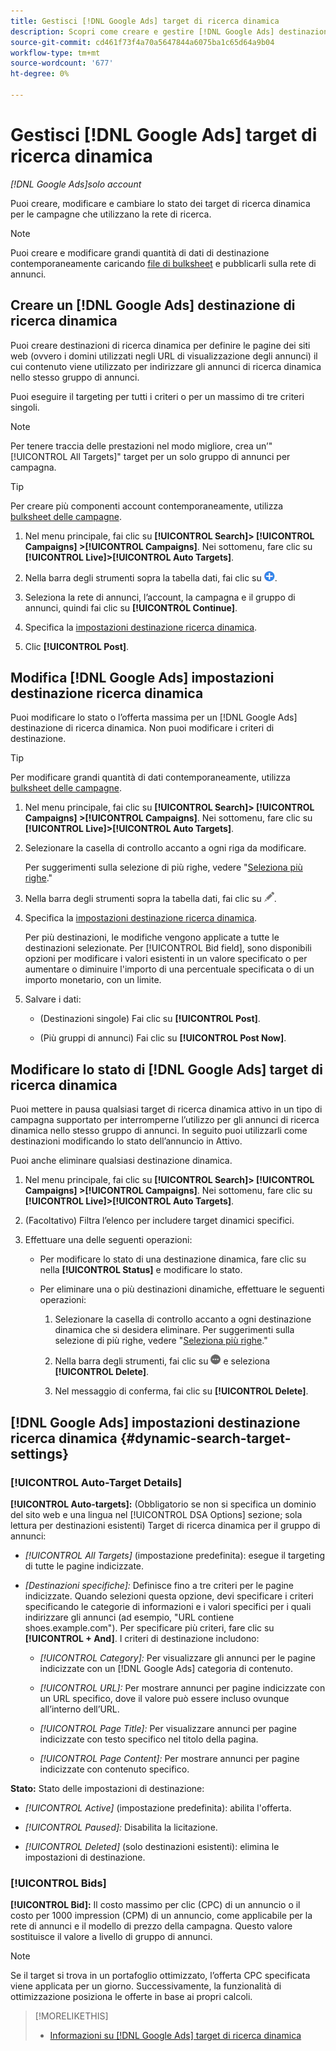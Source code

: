 ```yaml
---
title: Gestisci [!DNL Google Ads] target di ricerca dinamica
description: Scopri come creare e gestire [!DNL Google Ads] destinazioni di ricerca dinamica.
source-git-commit: cd461f73f4a70a5647844a6075ba1c65d64a9b04
workflow-type: tm+mt
source-wordcount: '677'
ht-degree: 0%

---
```


# Gestisci [!DNL Google Ads] target di ricerca dinamica

*[!DNL Google Ads]solo account*

Puoi creare, modificare e cambiare lo stato dei target di ricerca dinamica per le campagne che utilizzano la rete di ricerca.

>[!NOTE]
>
>Puoi creare e modificare grandi quantità di dati di destinazione contemporaneamente caricando [file di bulksheet](/help/search-social-commerce/campaign-management/bulksheets/bulksheet-about.md) e pubblicarli sulla rete di annunci.

## Creare un [!DNL Google Ads] destinazione di ricerca dinamica

Puoi creare destinazioni di ricerca dinamica per definire le pagine dei siti web (ovvero i domini utilizzati negli URL di visualizzazione degli annunci) il cui contenuto viene utilizzato per indirizzare gli annunci di ricerca dinamica nello stesso gruppo di annunci.

Puoi eseguire il targeting per tutti i criteri o per un massimo di tre criteri singoli.

>[!NOTE]
>
>Per tenere traccia delle prestazioni nel modo migliore, crea un’&quot;[!UICONTROL All Targets]&quot; target per un solo gruppo di annunci per campagna.

>[!TIP]
>
>Per creare più componenti account contemporaneamente, utilizza [bulksheet delle campagne](/help/search-social-commerce/campaign-management/bulksheets/bulksheet-about.md).

1. Nel menu principale, fai clic su **[!UICONTROL Search]> [!UICONTROL Campaigns] >[!UICONTROL Campaigns]**. Nei sottomenu, fare clic su **[!UICONTROL Live]>[!UICONTROL Auto Targets]**.

1. Nella barra degli strumenti sopra la tabella dati, fai clic su ![Crea](/help/search-social-commerce/assets/add.png "Crea").

1. Seleziona la rete di annunci, l’account, la campagna e il gruppo di annunci, quindi fai clic su **[!UICONTROL Continue]**.

1. Specifica la [impostazioni destinazione ricerca dinamica](#dynamic-search-target-settings).

1. Clic **[!UICONTROL Post]**.

## Modifica [!DNL Google Ads] impostazioni destinazione ricerca dinamica

Puoi modificare lo stato o l’offerta massima per un [!DNL Google Ads] destinazione di ricerca dinamica. Non puoi modificare i criteri di destinazione.

>[!TIP]
>
>Per modificare grandi quantità di dati contemporaneamente, utilizza [bulksheet delle campagne](/help/search-social-commerce/campaign-management/bulksheets/bulksheet-about.md).

1. Nel menu principale, fai clic su **[!UICONTROL Search]> [!UICONTROL Campaigns] >[!UICONTROL Campaigns]**. Nei sottomenu, fare clic su **[!UICONTROL Live]>[!UICONTROL Auto Targets]**.

1. Selezionare la casella di controllo accanto a ogni riga da modificare.

   Per suggerimenti sulla selezione di più righe, vedere &quot;[Seleziona più righe](/help/search-social-commerce/common-tasks/navigation-editing-selection/multiple-rows-select.md).&quot;

1. Nella barra degli strumenti sopra la tabella dati, fai clic su ![Modifica](/help/search-social-commerce/assets/edit.png "Modifica").

1. Specifica la [impostazioni destinazione ricerca dinamica](#dynamic-search-target-settings).

   Per più destinazioni, le modifiche vengono applicate a tutte le destinazioni selezionate. Per [!UICONTROL Bid field], sono disponibili opzioni per modificare i valori esistenti in un valore specificato o per aumentare o diminuire l&#39;importo di una percentuale specificata o di un importo monetario, con un limite.

1. Salvare i dati:

   * (Destinazioni singole) Fai clic su **[!UICONTROL Post]**.

   * (Più gruppi di annunci) Fai clic su **[!UICONTROL Post Now]**.

## Modificare lo stato di [!DNL Google Ads] target di ricerca dinamica

Puoi mettere in pausa qualsiasi target di ricerca dinamica attivo in un tipo di campagna supportato per interromperne l’utilizzo per gli annunci di ricerca dinamica nello stesso gruppo di annunci. In seguito puoi utilizzarli come destinazioni modificando lo stato dell’annuncio in Attivo.

Puoi anche eliminare qualsiasi destinazione dinamica.

1. Nel menu principale, fai clic su **[!UICONTROL Search]> [!UICONTROL Campaigns] >[!UICONTROL Campaigns]**. Nei sottomenu, fare clic su **[!UICONTROL Live]>[!UICONTROL Auto Targets]**.

1. (Facoltativo) Filtra l’elenco per includere target dinamici specifici.

1. Effettuare una delle seguenti operazioni:

   * Per modificare lo stato di una destinazione dinamica, fare clic su nella **[!UICONTROL Status]** e modificare lo stato.

   * Per eliminare una o più destinazioni dinamiche, effettuare le seguenti operazioni:

      1. Selezionare la casella di controllo accanto a ogni destinazione dinamica che si desidera eliminare.
      Per suggerimenti sulla selezione di più righe, vedere &quot;[Seleziona più righe](/help/search-social-commerce/common-tasks/navigation-editing-selection/multiple-rows-select.md).&quot;

      1. Nella barra degli strumenti, fai clic su ![Altro](/help/search-social-commerce/assets/more.png "Altro") e seleziona **[!UICONTROL Delete]**.

      1. Nel messaggio di conferma, fai clic su **[!UICONTROL Delete]**.


## [!DNL Google Ads] impostazioni destinazione ricerca dinamica {#dynamic-search-target-settings}

### [!UICONTROL Auto-Target Details]

**[!UICONTROL Auto-targets]:** (Obbligatorio se non si specifica un dominio del sito web e una lingua nel [!UICONTROL DSA Options] sezione; sola lettura per destinazioni esistenti) Target di ricerca dinamica per il gruppo di annunci:

* *[!UICONTROL All Targets]* (impostazione predefinita): esegue il targeting di tutte le pagine indicizzate.

* *\[Destinazioni specifiche\]:* Definisce fino a tre criteri per le pagine indicizzate. Quando selezioni questa opzione, devi specificare i criteri specificando le categorie di informazioni e i valori specifici per i quali indirizzare gli annunci (ad esempio, &quot;URL contiene shoes.example.com&quot;). Per specificare più criteri, fare clic su **[!UICONTROL + And]**. I criteri di destinazione includono:

   * *[!UICONTROL Category]:* Per visualizzare gli annunci per le pagine indicizzate con un [!DNL Google Ads] categoria di contenuto.

   * *[!UICONTROL URL]:* Per mostrare annunci per pagine indicizzate con un URL specifico, dove il valore può essere incluso ovunque all’interno dell’URL.

   * *[!UICONTROL Page Title]:* Per visualizzare annunci per pagine indicizzate con testo specifico nel titolo della pagina.

   * *[!UICONTROL Page Content]:* Per mostrare annunci per pagine indicizzate con contenuto specifico.

**Stato:** Stato delle impostazioni di destinazione:

* *[!UICONTROL Active]* (impostazione predefinita): abilita l&#39;offerta.

* *[!UICONTROL Paused]:* Disabilita la licitazione.

* *[!UICONTROL Deleted]* (solo destinazioni esistenti): elimina le impostazioni di destinazione.

### [!UICONTROL Bids]

**[!UICONTROL Bid]:** Il costo massimo per clic (CPC) di un annuncio o il costo per 1000 impression (CPM) di un annuncio, come applicabile per la rete di annunci e il modello di prezzo della campagna. Questo valore sostituisce il valore a livello di gruppo di annunci.

>[!NOTE]
>
>Se il target si trova in un portafoglio ottimizzato, l’offerta CPC specificata viene applicata per un giorno. Successivamente, la funzionalità di ottimizzazione posiziona le offerte in base ai propri calcoli.

>[!MORELIKETHIS]
>
>* [Informazioni su [!DNL Google Ads] target di ricerca dinamica](dynamic-search-target-about.md)

